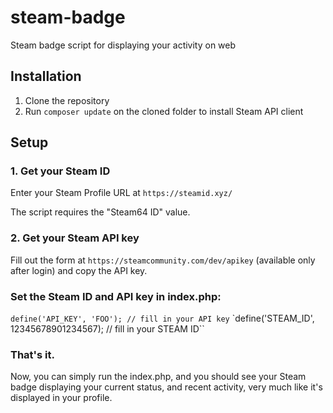 # steam-badge
Steam badge script for displaying your activity on web

## Installation

1. Clone the repository
2. Run `composer update` on the cloned folder to install Steam API client

## Setup

### 1. Get your Steam ID
Enter your Steam Profile URL at `https://steamid.xyz/`

The script requires the "Steam64 ID" value.

### 2. Get your Steam API key

Fill out the form at `https://steamcommunity.com/dev/apikey` (available only after login) and copy the API key.


### Set the Steam ID and API key in index.php:
`define('API_KEY', 'FOO'); // fill in your API key`
`define('STEAM_ID', 12345678901234567); // fill in your STEAM ID``

### That's it.
Now, you can simply run the index.php, and you should see your Steam badge displaying your current status, and recent activity, very much like it's displayed in your profile.
